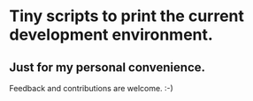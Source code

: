 # Tiny scripts to print the current development environment.
## Just for my personal convenience.

Feedback and contributions are welcome. :-)

